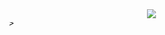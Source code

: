 <div style="text-align: center;">
<img src="https://user-images.githubusercontent.com/757408/46586551-a2578900-ca45-11e8-8626-7f51f9708a2c.png" style="max-width: 300px">
</div>
>
